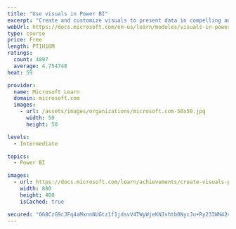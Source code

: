 ```yaml
---
title: "Use visuals in Power BI"
excerpt: "Create and customize visuals to present data in compelling and insightful ways."
webUrl: https://docs.microsoft.com/en-us/learn/modules/visuals-in-power-bi/
type: course
price: Free
length: PT1H16M
ratings:
  count: 4897
  average: 4.754748
heat: 59

provider:
  name: Microsoft Learn
  domain: microsoft.com
  images:
    - url: /assets/images/organizations/microsoft.com-50x50.jpg
      width: 50
      height: 50

levels:
  - Intermediate

topics:
  - Power BI

images:
  - url: https://docs.microsoft.com/learn/achievements/create-visuals-power-bi-desktop-social.png
    width: 800
    height: 400
    isCached: true

secured: "O68CzG9cJFq4aMxnnNUGtz1f1jdsvV4TWyWjeKNJvhtb0NycJu+Ry233WN42vp1IdfWnKLFc4D3ln+1aCS5QQ9RNwtPz/uFECFb6s3CAK+5LJapNtxD9ttun1GTOZ5C5Mk9yTWgd49HjqLIBRSVCq0Ck9VQLbGdaXwT4qXUZAG7ptDwJUWoMsr0CxIPX1cUSeKWcSvCcDpy8TzlCH4pvUTp27SNPUE+7oEfP9+ETfSFeybb7qw0w7I7dYkoZum8fs8NtslCu4TMZDYv9HMsa84y/O417DesJHyPown/47/HN4tQ8wKCZlkZ2FX5Y6vkrFnMCEilWCa+/OIaj8n58Wo2fKVnCP+lsF5RiBUwlRn/r/TYn/Y1JcB5KrHvc4xb1uTFgxF+Femyuy2eWym24EpekXn1fKfIxclPRsrFr+kA=;sLC+Yre1EQ+cDHwY2PTklw=="
---
```


